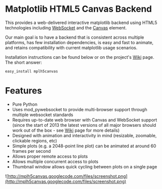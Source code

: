# Matplotlib HTML5 Canvas Backend #

This provides a web-delivered interactive matplotlib backend using HTML5 technologies including [WebSocket](http://en.wikipedia.org/wiki/WebSocket) and the [Canvas](http://en.wikipedia.org/wiki/Canvas_element) element.

Our main goal is to have a backend that is consistent across multiple platforms, has few installation dependencies, is easy and fast to animate, and retains compatibility with current matplotlib usage scenarios.

Installation instructions can be found below or on the project's [Wiki](http://code.google.com/p/mplh5canvas/wiki/Installation) page. The short answer:

```
easy_install mplh5canvas
```

# Features #

  * Pure Python
  * Uses mod\_pywebsocket to provide multi-browser support through multiple websocket standards
  * Requires up-to-date web browser with Canvas and WebSocket support (since the start of 2013 the latest versions of all major browsers should work out of the box - see [Wiki](http://code.google.com/p/mplh5canvas/wiki/Installation) page for more details)
  * Designed with animation and interactivity in mind (resizable, zoomable, clickable regions, etc)
  * Simple plots (e.g. a 2048-point line plot) can be animated at around 60 frames per second
  * Allows proper remote access to plots
  * Allows multiple concurrent access to plots
  * Thumbnail window allows quick cycling between plots on a single page


![http://mplh5canvas.googlecode.com/files/screenshot.png](http://mplh5canvas.googlecode.com/files/screenshot.png)